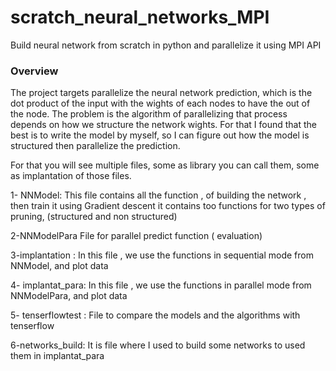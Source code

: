 # scratch_neural_networks_MPI
Build neural network from scratch in python and parallelize it using MPI API 
### Overview

The project targets parallelize the neural network prediction, which is the dot product of the input with
the wights of each nodes to have the out of the node.
The problem is the algorithm of parallelizing that process depends on how we structure the network
wights.
For that I found that the best is to write the model by myself, so I can figure out how the model is
structured then parallelize the prediction.

For that you will see multiple files, some as library you can call them, some as implantation of those
files.

1- NNModel:
This file contains all the function , of building the network , then train it using Gradient descent
it contains too functions for two types of pruning, (structured and non structured)

2-NNModelPara
File for parallel predict function ( evaluation)

3-implantation :
In this file , we use the functions in sequential mode from NNModel, and plot data

4- implantat_para:
In this file , we use the functions in parallel mode from NNModelPara, and plot data

5- tenserflowtest : 
File to compare the models and the algorithms with tenserflow

6-networks_build: 
It is file where I used to build some networks to used them in implantat_para
